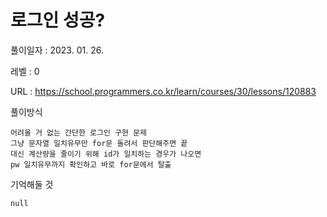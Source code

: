 # 로그인 성공?
풀이일자 : 2023. 01. 26.  
    
레벨 : 0   

URL : https://school.programmers.co.kr/learn/courses/30/lessons/120883  
    
풀이방식    

    어려울 거 없는 간단한 로그인 구현 문제
    그냥 문자열 일치유무만 for문 돌려서 판단해주면 끝
    대신 계산량을 줄이기 위해 id가 일치하는 경우가 나오면
    pw 일치유무까지 확인하고 바로 for문에서 탈출
    

기억해둘 것  
    
    null
